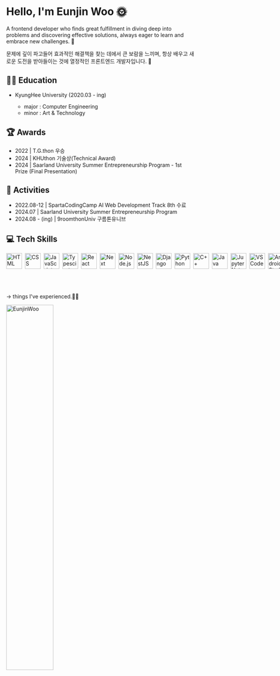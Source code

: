 <h1>Hello, I'm Eunjin Woo 🌞</h1>
<p>
  A frontend developer who finds great fulfillment in diving deep into problems 
  and discovering effective solutions, always eager to learn and embrace new challenges. 🙂
</p>
<p>
  문제에 깊이 파고들어 효과적인 해결책을 찾는 데에서 큰 보람을 느끼며, 
  항상 배우고 새로운 도전을 받아들이는 것에 열정적인 프론트엔드 개발자입니다. 🙂
</p>

<h2>👩‍🏫 Education</h2>
  <ul>
    <li>KyungHee University (2020.03 - ing)</li>
    <ul>
      <li>major : Computer Engineering</li>
      <li>minor : Art & Technology</li>
    </ul>
  </ul>

<h2>🏆 Awards</h2>
    <ul>
      <li>2022 | T.G.thon 우승</li>
      <li>2024 | KHUthon 기술상(Technical Award)</li>
      <li>2024 | Saarland University Summer Entrepreneurship Program - 1st Prize (Final Presentation)</li>
    </ul>

<h2>🤹 Activities</h2>
    <ul>
      <li>2022.08-12 | SpartaCodingCamp AI Web Development Track 8th 수료</li>
      <li>2024.07 | Saarland University Summer Entrepreneurship Program</li>
      <li>2024.08 - (ing) | 9roomthonUniv 구름톤유니브</li>
    </ul>

<h2>💻 Tech Skills</h2>
  <div style="display: flex; gap: 5px">
    <!-- HTML -->
    <a href="https://developer.mozilla.org/en-US/docs/Web/HTML" target="_blank"> 
      <img align="left" src="https://upload.wikimedia.org/wikipedia/commons/6/61/HTML5_logo_and_wordmark.svg" alt="HTML" height="42px"/> 
    </a>
    <!-- CSS -->
    <a href="https://developer.mozilla.org/en-US/docs/Web/CSS" target="_blank"> 
      <img align="left" src="https://upload.wikimedia.org/wikipedia/commons/d/d5/CSS3_logo_and_wordmark.svg" alt="CSS" height="42px"/> 
    </a>
    <!-- JavaScript -->
    <a href="https://developer.mozilla.org/en-US/docs/Web/JavaScript" target="_blank"> 
      <img align="left" src="https://upload.wikimedia.org/wikipedia/commons/6/6a/JavaScript-logo.png" alt="JavaScript" height="42px"/> 
    </a>
    <!-- TypeScript -->
    <a href="https://www.typescriptlang.org/" target="_blank"><img align="left" alt="Typescirpt" height ="42px" src="https://upload.wikimedia.org/wikipedia/commons/thumb/4/4c/Typescript_logo_2020.svg/2048px-Typescript_logo_2020.svg.png"></a>
    <!-- React -->
    <a href="https://react.dev/" target="_blank"> <img align="left" src="https://upload.wikimedia.org/wikipedia/commons/thumb/a/a7/React-icon.svg/2300px-React-icon.svg.png" alt="React" height="42px"/> </a> 
    <!-- Next.js -->
    <a href="https://nextjs.org/" target="_blank"> <img align="left" src="https://www.datocms-assets.com/98835/1684410508-image-7.png" alt="Next" height="42px"/> </a> 
    <!-- Node.js -->
    <a href="https://nodejs.org" target="_blank"><img align="left" alt="Node.js" height ="42px" src="https://cdn-icons-png.flaticon.com/512/5968/5968322.png"></a>
    <!-- nestJS -->
    <a href="https://nestjs.com/" target="_blank"> 
  <img align="left" src="https://docs.nestjs.com/assets/logo-small.svg" alt="NestJS" height="42px"/> 
</a>
    <!-- Django -->
    <a href="https://www.djangoproject.com/" target="_blank"> <img align="left" src="https://static-00.iconduck.com/assets.00/django-icon-1606x2048-lwmw1z73.png" alt="Django" height="42px"/> </a> 
    <!-- Python -->
    <a href="https://www.python.org" target="_blank"><img align="left" alt="Python" height ="42px" src="https://upload.wikimedia.org/wikipedia/commons/thumb/c/c3/Python-logo-notext.svg/1869px-Python-logo-notext.svg.png"></a>
    <!-- C++ -->
    <a href="https://en.cppreference.com/w/" target="_blank"> 
      <img align="left" src="https://upload.wikimedia.org/wikipedia/commons/1/18/ISO_C%2B%2B_Logo.svg" alt="C++" height="42px"/> 
    </a>
    <!-- Java -->
    <a href="https://www.java.com/" target="_blank"> 
      <img align="left" src="https://upload.wikimedia.org/wikipedia/en/3/30/Java_programming_language_logo.svg" alt="Java" height="42px"/> 
    </a>
    <!-- Jupyter Notebook -->
    <a href="https://jupyter.org/" target="_blank"> 
  <img align="left" src="https://www.vectorlogo.zone/logos/jupyter/jupyter-icon.svg" alt="Jupyter Notebook" height="42px"/> 
</a>
    <!-- VSCode -->
    <a href="https://code.visualstudio.com/" target="_blank"> 
      <img align="left" src="https://upload.wikimedia.org/wikipedia/commons/9/9a/Visual_Studio_Code_1.35_icon.svg" alt="VS Code" height="42px"/> 
    </a>
    <!-- Android Studio -->
    <a href="https://developer.android.com/studio" target="_blank"> 
  <img align="left" src="https://upload.wikimedia.org/wikipedia/commons/9/92/Android_Studio_Trademark.svg" alt="Android Studio" height="42px"/> 
</a>
    <!-- Figma -->
    <a href="https://www.figma.com/" target="_blank"> <img src="https://raw.githubusercontent.com/rahul-jha98/github_readme_icons/main/language_and_tools/square/figma/figma.svg" alt="figma" height='42px'/> </a>
    <!-- Visual Studio -->
    <a href="https://visualstudio.microsoft.com/" target="_blank"> 
      <img align="left" src="https://upload.wikimedia.org/wikipedia/commons/5/59/Visual_Studio_Icon_2019.svg" alt="Visual Studio" height="42px"/> 
      <!-- MongoDB -->
    <a href="https://www.mongodb.com/" target="_blank"> 
  <img align="left" src="https://www.svgrepo.com/show/331488/mongodb.svg" alt="MongoDB" height="42px"/> 
</a>
    <!-- MySQL -->
    <a href="https://www.mysql.com/" target="_blank"> 
      <img align="left" src="https://www.mysql.com/common/logos/logo-mysql-170x115.png" alt="MySQL" height="42px"/> 
    </a>
    <!-- SQLite -->
    <a href="https://www.sqlite.org/" target="_blank"> 
      <img align="left" src="https://upload.wikimedia.org/wikipedia/commons/3/38/SQLite370.svg" alt="SQLite" height="42px"/> 
    </a>
    </a>
    <!-- GraphQL -->
    <a href="https://graphql.org/" target="_blank"> <img align="left" src="https://upload.wikimedia.org/wikipedia/commons/thumb/1/17/GraphQL_Logo.svg/1200px-GraphQL_Logo.svg.png" alt="GraphQL" height="42px"/> </a> 
    <!-- Docker -->
    <a href="https://www.docker.com/" target="_blank"><img align="left" alt="Docker" height ="42px" src="https://static-00.iconduck.com/assets.00/docker-icon-icon-2048x1479-cres2he9.png"></a>
    <!-- Kubernetes -->
    <a href="https://kubernetes.io/" target="_blank"><img align="left" alt="Kubernetes" height ="42px" src="https://upload.wikimedia.org/wikipedia/commons/thumb/3/39/Kubernetes_logo_without_workmark.svg/2109px-Kubernetes_logo_without_workmark.svg.png"></a>
    <!-- AWS -->
    <a href="https://aws.amazon.com/?nc2=h_lg" target="_blank"><img align="left" alt="AWS" height ="42px" src="https://upload.wikimedia.org/wikipedia/commons/thumb/5/5c/AWS_Simple_Icons_AWS_Cloud.svg/2560px-AWS_Simple_Icons_AWS_Cloud.svg.png"></a>
    <!-- Linux -->
    <a href="https://www.linux.org/" target="_blank"><img align="left" alt="Linux" height ="42px" src="https://cdn.freebiesupply.com/logos/large/2x/linux-tux-2-logo-png-transparent.png"></a>
    <!-- Tensorflow -->
    <a href="https://www.tensorflow.org" target="_blank"> <img align="left" src="https://avatars.githubusercontent.com/u/15658638?s=280&v=4" alt="tensorflow" height="42px"/> </a> 
  </div>
</br></br></br><p> -> things I've experienced.🧍‍♀️ </p>

<img src="https://github-readme-stats.vercel.app/api?username=EunjinWoo&show_icons=true&locale=en" alt="EunjinWoo" style="width: 50%;" />

